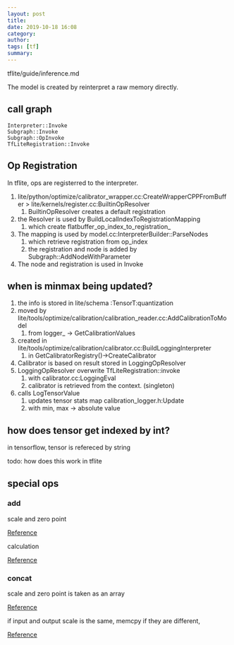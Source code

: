 ```yaml
---
layout: post
title: 
date: 2019-10-18 16:08
category: 
author: 
tags: [tf]
summary: 
---
```


tflite/guide/inference.md

The model is created by reinterpret a raw memory directly. 

## call graph

```
Interpreter::Invoke
Subgraph::Invoke
Subgraph::OpInvoke
TfLiteRegistration::Invoke
```

## Op Registration

In tflite, ops are registerred to the interpreter.

1. lite/python/optimize/calibrator_wrapper.cc:CreateWrapperCPPFromBuffer > lite/kernels/register.cc:BuiltinOpResolver
   1. BuiltinOpResolver creates a default registration
2. the Resolver is used by BuildLocalIndexToRegistrationMapping
   1. which create flatbuffer_op_index_to_registration_
3. The mapping is used by model.cc:InterpreterBuilder::ParseNodes
   1. which retrieve registration from op_index
   2. the registration and node is added by Subgraph::AddNodeWithParameter
4. The node and registration is used in Invoke

## when is minmax being updated?

1. the info is stored in lite/schema :TensorT:quantization
2. moved by lite/tools/optimize/calibration/calibration_reader.cc:AddCalibrationToModel
   1. from logger_ -> GetCalibrationValues
3. created in lite/tools/optimize/calibration/calibrator.cc:BuildLoggingInterpreter
   1. in GetCalibratorRegistry()->CreateCalibrator
4. Calibrator is based on result stored in LoggingOpResolver
5. LoggingOpResolver overwrite TfLiteRegistration::invoke
   1. with calibrator.cc:LoggingEval
   2. calibrator is retrieved from the context. (singleton)
6. calls LogTensorValue
   1. updates tensor stats map calibration_logger.h:Update
   2. with min, max -> absolute value

## how does tensor get indexed by int?

in tensorflow, tensor is refereced by string

todo: how does this work in tflite

## special ops

### add

scale and zero point

[Reference](https://github.com/tensorflow/tensorflow/blob/r2.0/tensorflow/lite/kernels/add.cc#L99)

calculation

[Reference](https://github.com/tensorflow/tensorflow/blob/r2.0/tensorflow/lite/kernels/internal/optimized/integer_ops/add.h#L92)

### concat

scale and zero point is taken as an array

[Reference](https://github.com/tensorflow/tensorflow/blob/r2.0/tensorflow/lite/kernels/concatenation.cc#L136)

if input and output scale is the same, memcpy
if they are different,

[Reference](https://github.com/tensorflow/tensorflow/blob/r2.0/tensorflow/lite/kernels/internal/reference/reference_ops.h#L1644)